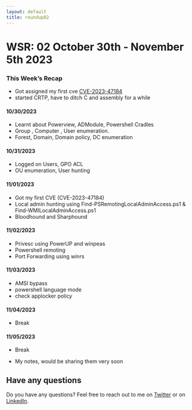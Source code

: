 ```yaml
---
layout: default
title: roundup02
---
```


# WSR: 02 October 30th - November 5th 2023

### This Week’s Recap

* Got assigned my first cve [CVE-2023-47184](https://www.cve.org/CVERecord?id=CVE-2023-47184)
* started CRTP, have to ditch C and assembly for a while

#### 10/30/2023

* Learnt about Powerview, ADModule, Powershell Cradles
* Group , Computer , User enumeration.
* Forest, Domain, Domain policy, DC enumeration

#### 10/31/2023

* Logged on Users, GPO ACL
* OU enumeration, User hunting


#### 11/01/2023


* Got my first CVE (CVE-2023-47184)
* Local admin hunting using Find-PSRemotingLocalAdminAccess.ps1 & Find-WMILocalAdminAccess.ps1
* Bloodhound and Sharphound


#### 11/02/2023

* Privesc using PowerUP and winpeas
* Powershell remoting 
* Port Forwarding using winrs


#### 11/03/2023

* AMSI bypass
* powershell language mode
* check applocker policy

#### 11/04/2023

* Break

#### 11/05/2023

* Break

* My notes, would be sharing them very soon


## Have any questions
Do you have any questions? Feel free to reach out to me on [Twitter](https://twitter.com/rach1tarora) or on [LinkedIn](https://www.linkedin.com/in/rach1tarora/).
